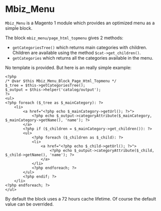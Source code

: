 # Mbiz_Menu

`Mbiz_Menu` is a Magento 1 module which provides an optimized menu as a simple block.

The block `mbiz_menu/page_html_topmenu` gives 2 methods:

* `getCategoriesTree()` which returns main categories with children.
    Children are available using the method `$cat->get_children()`.
* `getCategories` which returns all the categories available in the menu.

No template is provided. But here is an really simple example:

```
<?php
/* @var $this Mbiz_Menu_Block_Page_Html_Topmenu */
$_tree = $this->getCategoriesTree();
$_output = $this->helper('catalog/output');
?>
<ul>
<?php foreach ($_tree as $_mainCategory): ?>
    <li>
        <a href="<?php echo $_mainCategory->getUrl(); ?>">
            <?php echo $_output->categoryAttribute($_mainCategory, $_mainCategory->getName(), 'name'); ?>
        </a>
        <?php if ($_children = $_mainCategory->get_children()): ?>
        <ul>
            <?php foreach ($_children as $_child): ?>
            <li>
                <a href="<?php echo $_child->getUrl(); ?>">
                    <?php echo $_output->categoryAttribute($_child, $_child->getName(), 'name'); ?>
                </a>
            </li>
            <?php endforeach; ?>
        </ul>
        <?php endif; ?>
    </li>
<?php endforeach; ?>
</ul>
```

By default the block uses a 72 hours cache lifetime. Of course the default value can be overrided.
